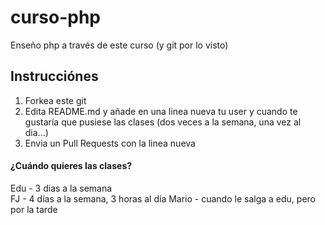 # curso-php
Enseño php a través de este curso (y git por lo visto)

## Instrucciónes
1. Forkea este git
2. Edita README.md y añade en una linea nueva tu user y cuando te gustaría que pusiese las clases (dos veces a la semana, una vez al dia...)
3. Envia un Pull Requests con la linea nueva


#### ¿Cuándo quieres las clases?
Edu - 3 dias a la semana  
FJ  - 4 días a la semana, 3 horas al día
Mario - cuando le salga a edu, pero por la tarde  
